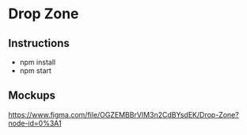# Drop Zone

## Instructions

- npm install
- npm start

## Mockups

https://www.figma.com/file/OGZEMBBrVIM3n2CdBYsdEK/Drop-Zone?node-id=0%3A1

